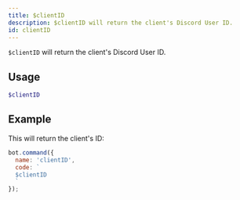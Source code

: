 ```yaml
---
title: $clientID 
description: $clientID will return the client's Discord User ID.
id: clientID
---
```


`$clientID` will return the client's Discord User ID.


## Usage

```php
$clientID
```


## Example

This will return the client's ID:

```javascript
bot.command({
  name: 'clientID',
  code: `
  $clientID
  `
});
```